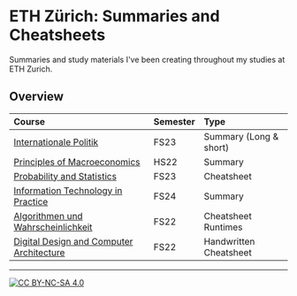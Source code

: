 # ETH Zürich: Summaries and Cheatsheets

Summaries and study materials I've been creating throughout my studies at ETH Zurich.

## Overview

| Course                                                                               | Semester | Type                   |
| :----------------------------------------------------------------------------------- | :------- | :--------------------- |
| [Internationale Politik](internationale-politik)                                     | FS23     | Summary (Long & short) |
| [Principles of Macroeconomics](principles-of-macroeconomics)                         | HS22     | Summary                |
| [Probability and Statistics](probability-and-statistics)                             | FS23     | Cheatsheet             |
| [Information Technology in Practice](information-technology-in-practice)             | FS24     | Summary                |
| [Algorithmen und Wahrscheinlichkeit](algorithmen-und-wahrscheinlichkeit)             | FS22     | Cheatsheet Runtimes    |
| [Digital Design and Computer Architecture](digital-design-and-computer-architecture) | FS22     | Handwritten Cheatsheet |

---

[![CC BY-NC-SA 4.0][cc-by-nc-sa-shield]][cc-by-nc-sa]

[cc-by-nc-sa]: http://creativecommons.org/licenses/by-nc-sa/4.0/
[cc-by-nc-sa-shield]: https://img.shields.io/badge/License-CC%20BY--NC--SA%204.0-lightgrey.svg
